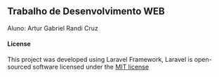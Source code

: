 ## Trabalho de Desenvolvimento WEB
Aluno: Artur Gabriel Randi Cruz


#### License

This project was developed using Laravel Framework, Laravel is open-sourced software licensed under the [MIT license](http://opensource.org/licenses/MIT)
